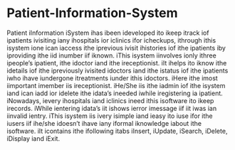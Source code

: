 # Patient-Information-System
Patient iInformation iSystem ihas ibeen ideveloped ito ikeep itrack iof ipatients ivisiting
iany ihospitals ior iclinics ifor icheckups, ithrough ithis isystem ione ican iaccess ithe
iprevious ivisit ihistories iof ithe ipatients iby iproviding ithe iid inumber iif iknown.
iThis isystem iinvolves ionly ithree ipeople’s ipatient, ithe idoctor iand ithe ireceptionist.
iIt ihelps ito iknow ithe idetails iof ithe ipreviously ivisited idoctors iand ithe istatus iof
ithe ipatients iwho ihave iundergone itreatments iunder ithis idoctors. iHere ithe imost
iimportant imember iis ireceptionist. iHe/She iis ithe iadmin iof ithe isystem iand ican
iadd ior idelete ithe idata’s ineeded iwhile iregistering ia ipatient. iNowadays, ievery
ihospitals iand iclinics ineed ithis isoftware ito ikeep irecords. iWhile ientering idata’s iit
ishows ierror imessage iif iit iwas ian iinvalid ientry. iThis isystem iis ivery isimple iand
ieasy ito iuse ifor ithe iusers iif ihe/she idoesn’t ihave iany iformal iknowledge iabout ithe
isoftware. iIt icontains ithe ifollowing itabs iInsert, iUpdate, iSearch, iDelete, iDisplay
iand iExit.
